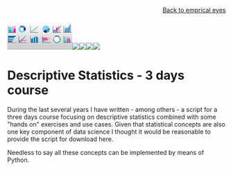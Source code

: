 <p align="right"> <a href="https://github.com/MWelHeb/empirical_eyes/blob/master/README.md">Back to emprical eyes</a> </p>

<img src = "Statistics_1.jfif" width="150"><img src = "Description_Covid_Scan_page1.jpg" width="220"><img src = "Description_Covid_Scan_page2.jpg" width="220"><img src = "Streamlit_scrsh5.JPG" width="200"><img src = "Cloud.jfif" width="200">

# <a name="id0"></a>Descriptive Statistics - 3 days course 

During the last several years I have written - among others - a script for a three days course focusing on descriptive statistics combined with some "hands on" exercises and use cases. Given that statistical concepts are also one key component of data science I thought it would be reasonable to provide the script for download here. 


Needless to say all these concepts can be implemented by means of Python. 

